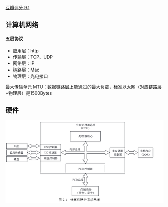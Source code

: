 [豆瓣评分 9.1](https://book.douban.com/subject/36322557/)

## 计算机网络
#### 五层协议
- 应用层：http
- 传输层：TCP、UDP
- 网络层：IP
- 链路层：Mac
- 物理层：光电接口

最大传输单元 MTU：数据链路层上能通过的最大负载，标准以太网（对应链路层+物理层）是1500Bytes

## 硬件 

![](attachments/Pasted%20image%2020240909113611.png)